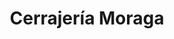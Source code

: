 ---
title: "Cerrajería Moraga"
url: /san-isidro-de-el-general/cerrajeria-moraga/
shop: Schlüsseldienst
---